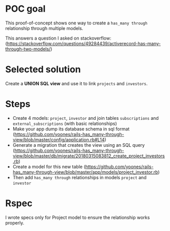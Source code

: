 # POC goal

This proof-of-concept shows one way to create a `has_many through` relationship through multiple models.

This answers a question I asked on stackoverflow: (https://stackoverflow.com/questions/49284439/activerecord-has-many-through-two-models/)

# Selected solution

Create a **UNION SQL view** and use it to link `projects` and `investors`.

# Steps

- Create 4 models: `project`, `investor` and join tables `subscriptions` and `external_subscriptions` (with basic relationships)
- Make your app dump its database schema in sql format (https://github.com/yoones/rails-has_many-through-view/blob/master/config/application.rb#L14)
- Generate a migration that creates the view using an SQL query (https://github.com/yoones/rails-has_many-through-view/blob/master/db/migrate/20180315083812_create_project_investors.rb)
- Create a model for this new table (https://github.com/yoones/rails-has_many-through-view/blob/master/app/models/project_investor.rb)
- Then add `has_many through` relationships in models `project` and `investor`

# Rspec

I wrote specs only for Project model to ensure the relationship works properly.
